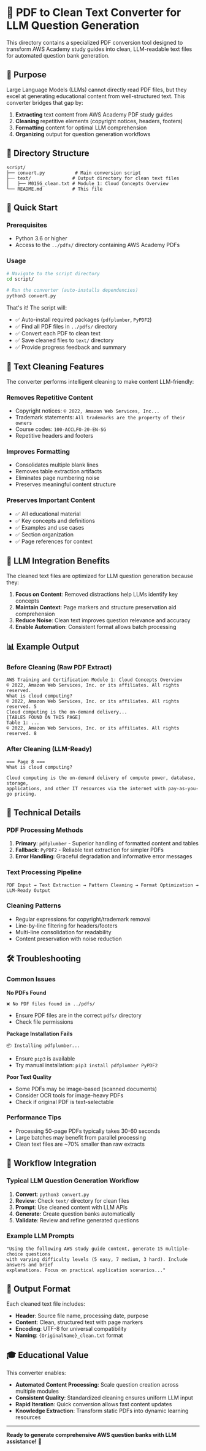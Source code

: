 # 🔄 PDF to Clean Text Converter for LLM Question Generation

This directory contains a specialized PDF conversion tool designed to transform AWS Academy study guides into clean, LLM-readable text files for automated question bank generation.

## 🎯 Purpose

Large Language Models (LLMs) cannot directly read PDF files, but they excel at generating educational content from well-structured text. This converter bridges that gap by:

1. **Extracting** text content from AWS Academy PDF study guides
2. **Cleaning** repetitive elements (copyright notices, headers, footers)
3. **Formatting** content for optimal LLM comprehension
4. **Organizing** output for question generation workflows

## 📁 Directory Structure

```
script/
├── convert.py           # Main conversion script
├── text/               # Output directory for clean text files
│   ├── M01SG_clean.txt # Module 1: Cloud Concepts Overview
└── README.md           # This file
```

## 🚀 Quick Start

### Prerequisites
- Python 3.6 or higher
- Access to the `../pdfs/` directory containing AWS Academy PDFs

### Usage

```bash
# Navigate to the script directory
cd script/

# Run the converter (auto-installs dependencies)
python3 convert.py
```

That's it! The script will:
- ✅ Auto-install required packages (`pdfplumber`, `PyPDF2`)
- ✅ Find all PDF files in `../pdfs/` directory
- ✅ Convert each PDF to clean text
- ✅ Save cleaned files to `text/` directory
- ✅ Provide progress feedback and summary

## 🧹 Text Cleaning Features

The converter performs intelligent cleaning to make content LLM-friendly:

### Removes Repetitive Content
- Copyright notices: `© 2022, Amazon Web Services, Inc...`
- Trademark statements: `All trademarks are the property of their owners`
- Course codes: `100-ACCLFO-20-EN-SG`
- Repetitive headers and footers

### Improves Formatting
- Consolidates multiple blank lines
- Removes table extraction artifacts
- Eliminates page numbering noise
- Preserves meaningful content structure

### Preserves Important Content
- ✅ All educational material
- ✅ Key concepts and definitions
- ✅ Examples and use cases
- ✅ Section organization
- ✅ Page references for context

## 🤖 LLM Integration Benefits

The cleaned text files are optimized for LLM question generation because they:

1. **Focus on Content**: Removed distractions help LLMs identify key concepts
2. **Maintain Context**: Page markers and structure preservation aid comprehension
3. **Reduce Noise**: Clean text improves question relevance and accuracy
4. **Enable Automation**: Consistent format allows batch processing

## 📊 Example Output

### Before Cleaning (Raw PDF Extract)
```
AWS Training and Certification Module 1: Cloud Concepts Overview
© 2022, Amazon Web Services, Inc. or its affiliates. All rights reserved.
What is cloud computing?
© 2022, Amazon Web Services, Inc. or its affiliates. All rights reserved. 5
Cloud computing is the on-demand delivery...
[TABLES FOUND ON THIS PAGE]
Table 1: ...
© 2022, Amazon Web Services, Inc. or its affiliates. All rights reserved. 8
```

### After Cleaning (LLM-Ready)
```
=== Page 8 ===
What is cloud computing?

Cloud computing is the on-demand delivery of compute power, database, storage, 
applications, and other IT resources via the internet with pay-as-you-go pricing.
```

## 🔧 Technical Details

### PDF Processing Methods
1. **Primary**: `pdfplumber` - Superior handling of formatted content and tables
2. **Fallback**: `PyPDF2` - Reliable text extraction for simpler PDFs
3. **Error Handling**: Graceful degradation and informative error messages

### Text Processing Pipeline
```
PDF Input → Text Extraction → Pattern Cleaning → Format Optimization → LLM-Ready Output
```

### Cleaning Patterns
- Regular expressions for copyright/trademark removal
- Line-by-line filtering for headers/footers
- Multi-line consolidation for readability
- Content preservation with noise reduction

## 🛠️ Troubleshooting

### Common Issues

**No PDFs Found**
```
❌ No PDF files found in ../pdfs/
```
- Ensure PDF files are in the correct `pdfs/` directory
- Check file permissions

**Package Installation Fails**
```
📦 Installing pdfplumber...
```
- Ensure `pip3` is available
- Try manual installation: `pip3 install pdfplumber PyPDF2`

**Poor Text Quality**
- Some PDFs may be image-based (scanned documents)
- Consider OCR tools for image-heavy PDFs
- Check if original PDF is text-selectable

### Performance Tips
- Processing 50-page PDFs typically takes 30-60 seconds
- Large batches may benefit from parallel processing
- Clean text files are ~70% smaller than raw extracts

## 🔄 Workflow Integration

### Typical LLM Question Generation Workflow
1. **Convert**: `python3 convert.py`
2. **Review**: Check `text/` directory for clean files
3. **Prompt**: Use cleaned content with LLM APIs
4. **Generate**: Create question banks automatically
5. **Validate**: Review and refine generated questions

### Example LLM Prompts
```
"Using the following AWS study guide content, generate 15 multiple-choice questions 
with varying difficulty levels (5 easy, 7 medium, 3 hard). Include answers and brief 
explanations. Focus on practical application scenarios..."
```

## 📝 Output Format

Each cleaned text file includes:
- **Header**: Source file name, processing date, purpose
- **Content**: Clean, structured text with page markers
- **Encoding**: UTF-8 for universal compatibility
- **Naming**: `{OriginalName}_clean.txt` format

## 🎓 Educational Value

This converter enables:
- **Automated Content Processing**: Scale question creation across multiple modules
- **Consistent Quality**: Standardized cleaning ensures uniform LLM input
- **Rapid Iteration**: Quick conversion allows fast content updates
- **Knowledge Extraction**: Transform static PDFs into dynamic learning resources

---

**Ready to generate comprehensive AWS question banks with LLM assistance!** 🚀
